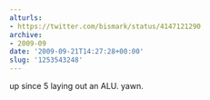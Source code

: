 ```yaml
---
alturls:
- https://twitter.com/bismark/status/4147121290
archive:
- 2009-09
date: '2009-09-21T14:27:28+00:00'
slug: '1253543248'
---
```


up since 5 laying out an ALU. yawn.


